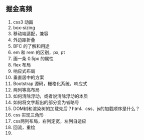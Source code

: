 ## 掘金高频

1. css3 动画
2. box-sizing
3. 移动端适配，兼容
4. 外边距折叠
5. BFC 的了解和用途
6. em 和 rem 的区别，px, pt
7. 画一条 0.5px 的属性
8. flex 布局
9. 响应式布局
10. 垂直居中的方案
11. Bootstrap 源码，栅格化系统，响应式
12. 两列等高布局
13. 如何清除浮动，或者说清除浮动的本质
14. 如何将文字超出的部分变为省略号
15. DOM树和渲染树的加载先后？html、css、js的加载顺序是什么？
16. css 实现三角形
17. css两列布局，右列定宽，左列自适应
18. 回流，重绘
19. 

